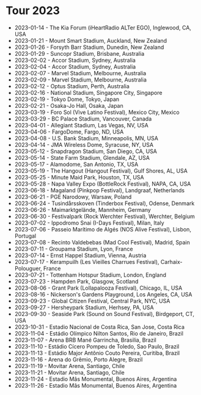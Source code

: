 # Tour 2023

* 2023-01-14 - The Kia Forum (iHeartRadio ALTer EGO), Inglewood, CA, USA
* 2023-01-21 - Mount Smart Stadium, Auckland, New Zealand
* 2023-01-26 - Forsyth Barr Stadium, Dunedin, New Zealand
* 2023-01-29 - Suncopr Stadium, Brisbane, Australia
* 2023-02-02 - Accor Stadium, Sydney, Australia
* 2023-02-04 - Accor Stadium, Sydney, Australia
* 2023-02-07 - Marvel Stadium, Melbourne, Australia
* 2023-02-09 - Marvel Stadium, Melbourne, Australia
* 2023-02-12 - Optus Stadium, Perth, Australia
* 2023-02-16 - National Stadium, Singapore City, Singapore
* 2023-02-19 - Tokyo Dome, Tokyo, Japan
* 2023-02-21 - Osaka-Jo Hall, Osaka, Japan
* 2023-03-19 - Foro Sol (Vive Latino Festival), Mexico City, Mexico
* 2023-03-29 - BC Palace Stadium, Vancouver, Canada
* 2023-04-01 - Allegiant Stadium, Las Vegas, NV, USA
* 2023-04-06 - FargoDome, Fargo, ND, USA
* 2023-04-08 - U.S. Bank Stadium, Minneapolis, MN, USA
* 2023-04-14 - JMA Wireless Dome, Syracuse, NY, USA
* 2023-05-12 - Snapdragon Stadium, San Diego, CA, USA
* 2023-05-14 - State Farm Stadium, Glendale, AZ, USA
* 2023-05-17 - Alamodome, San Antonio, TX, USA
* 2023-05-19 - The Hangout (Hangout Festival), Gulf Shores, AL, USA
* 2023-05-25 - Minute Maid Park, Houston, TX, USA
* 2023-05-28 - Napa Valley Expo (BottleRock Festival), NAPA, CA, USA
* 2023-06-18 - Magaland (Pinkpop Festival), Landgraaf, Netherlands
* 2023-06-21 - PGE Narodowy, Warsaw, Poland
* 2023-06-24 - Tusindårsskoven (Tinderbox Festival), Odense, Denmark
* 2023-06-26 - Maimarktgelände, Mannheim, Germany
* 2023-06-30 - Festivalpark (Rock Werchter Festival), Werchter, Belgium
* 2023-07-02 - Ippodromo Snai (I-Days Festival), Milan, Italy
* 2023-07-06 - Passeio Marítimo de Algés (NOS Alive Festival), Lisbon, Portugal
* 2023-07-08 - Recinto Valdebebas (Mad Cool Festival), Madrid, Spain
* 2023-07-11 - Groupama Stadium, Lyon, France
* 2023-07-14 - Ernst Happel Stadium, Vienna, Austria
* 2023-07-17 - Kerampuilh (Les Vieilles Charrues Festival), Carhaix-Polouguer, France
* 2023-07-21 - Tottenham Hotspur Stadium, London, England
* 2023-07-23 - Hampden Park, Glasgow, Scotland
* 2023-08-06 - Grant Park (Lollapalooza Festival), Chicago, IL, USA
* 2023-08-16 - Nickerson's Gardens Playground, Los Angeles, CA, USA
* 2023-09-23 - Global Citizen Festival, Central Park, NYC, USA
* 2023-09-27 - Hersheypark Stadium, Herhsey, PA, USA
* 2023-09-30 - Seaside Park (Sound on Sound Festival), Birdgeport, CT, USA
* 2023-10-31 - Estadio Nacional de Costa Rica, San Jose, Costa Rica
* 2023-11-04 - Estádio Olímpico Nilton Santos, Rio de Janeiro, Brazil
* 2023-11-07 - Arena BRB Mané Garrincha, Brasilia, Brazil
* 2023-11-10 - Estádio Cícero Pompeu de Toledo, Sao Paulo, Brazil
* 2023-11-13 - Estádio Major Antônio Couto Pereira, Curitiba, Brazil
* 2023-11-16 - Arena do Grêmio, Porto Alegre, Brazil
* 2023-11-19 - Movitar Arena, Santiago, Chile
* 2023-11-21 - Movitar Arena, Santiago, Chile
* 2023-11-24 - Estadio Mâs Monumental, Buenos Aires, Argentina
* 2023-11-26 - Estadio Mâs Monumental, Buenos Aires, Argentina